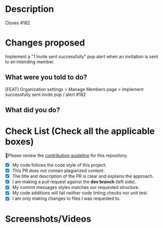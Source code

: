 <!-- Do not delete this PR template. Just edit it to include the required information -->

# Description

<!-- If your PR fixes an open issue, use `Closes #999` to link your PR with the issue. #999 stands for the issue number you are fixing -->

<!-- Github Issue Example: Closes #31 -->

Closes #182

# Changes proposed

Implement a "1 Invite sent successfully" pop alert when an invitation is sent to an intending member.

## What were you told to do?

[FEAT] Organization settings > Manage Members page > Implement successfully sent invite pop / alert #182

## What did you do?

<!-- Talk about the things you did eg. files changes, dependencies installed e.t.c -->

# Check List (Check all the applicable boxes)

🚨Please review the [contribution guideline](CONTRIBUTING.md) for this repository.

<!-- Mark all the applicable boxes. To mark the box as done follow the following conventions -->

<!--
[x] - Correct; marked as done
[X] - Correct; marked as done

[ ] - Not correct; marked as **not** done
-->

- [x] My code follows the code style of this project.
- [x] This PR does not contain plagiarized content.
- [x] The title and description of the PR is clear and explains the approach.
- [x] I am making a pull request against the **dev branch** (left side).
- [x] My commit messages styles matches our requested structure.
- [x] My code additions will fail neither code linting checks nor unit test.
- [x] I am only making changes to files I was requested to.

# Screenshots/Videos

<!-- If the changes are static page changes or UI changes add screenshots -->
<!-- If the changes involve implementing a functionality or working with apis, include a video
detailing how to implement the functionality and the request to the api and responses from the api endpoint-->
<!-- Add all the screenshots/videos which support your changes i.e before your change and after your change -->
